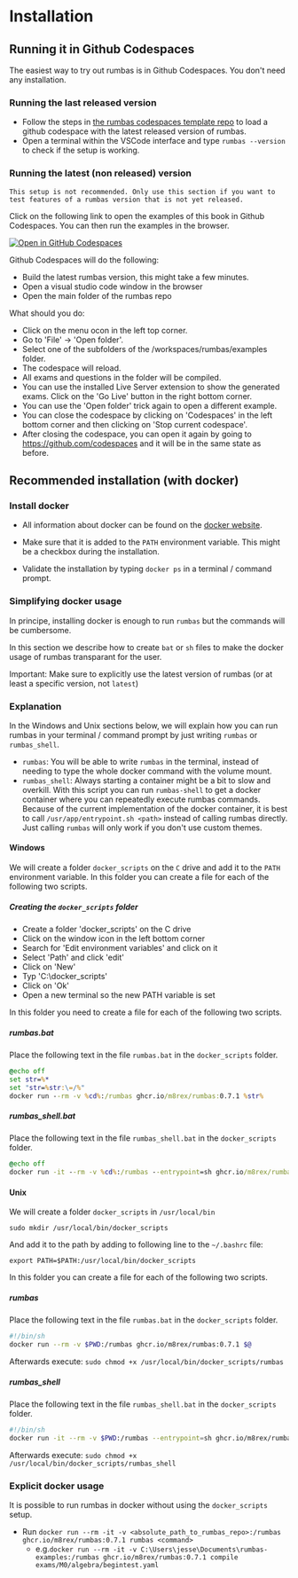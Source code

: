 # Installation

## Running it in Github Codespaces
The easiest way to try out rumbas is in Github Codespaces. You don't need any installation.

### Running the last released version

- Follow the steps  in [the rumbas codespaces template repo](https://github.com/m8rex/rumbas-codespaces-template) to load a github codespace with the latest released version of rumbas.
- Open a terminal within the VSCode interface and type `rumbas --version` to check if the setup is working.

### Running the latest (non released) version

```admonish danger
This setup is not recommended. Only use this section if you want to test features of a rumbas version that is not yet released.
```

Click on the following link to open the examples of this book in Github Codespaces. You can then run the examples in the browser.

[![Open in GitHub Codespaces](https://github.com/codespaces/badge.svg)](https://github.com/codespaces/new?hide_repo_select=true&ref=main&repo=265497289&machine=basicLinux32gb&devcontainer_path=.devcontainer%2Fexamples%2Fdevcontainer.json&location=WestEurope)

Github Codespaces will do the following:
- Build the latest rumbas version, this might take a few minutes.
- Open a visual studio code window in the browser
- Open the main folder of the rumbas repo

What should you do:
- Click on the menu ocon in the left top corner.
- Go to 'File' -> 'Open folder'.
- Select one of the subfolders of the /workspaces/rumbas/examples folder.
- The codespace will reload.
- All exams and questions in the folder will be compiled.
- You can use the installed Live Server extension to show the generated exams. Click on the 'Go Live' button in the right bottom corner.
- You can use the 'Open folder' trick again to open a different example.
- You can close the codespace by clicking on 'Codespaces' in the left bottom corner and then clicking on 'Stop current codespace'.
- After closing the codespace, you can open it again by going to https://github.com/codespaces and it will be in the same state as before. 

## Recommended installation (with docker)

### Install docker

- All information about docker can be found on the [docker website](https://www.docker.com/get-started).

- Make sure that it is added to the `PATH` environment variable. This might be a checkbox during the installation.

- Validate the installation by typing `docker ps` in a terminal / command prompt.

### Simplifying docker usage

In principe, installing docker is enough to run `rumbas` but the commands will be cumbersome.

In this section we describe how to create `bat` or `sh` files to make the docker usage of rumbas transparant for the user.

Important: Make sure to explicitly use the latest version of rumbas (or at least a specific version, not `latest`)

### Explanation

In the Windows and Unix sections below, we will explain how you can run rumbas in your terminal / command prompt by just writing `rumbas` or `rumbas_shell`.

- `rumbas`: You will be able to write `rumbas` in the terminal, instead of needing to type the whole docker command with the volume mount.
- `rumbas_shell`: Always starting a container might be a bit to slow and overkill. With this script you can run `rumbas-shell` to get a docker container where you can repeatedly execute rumbas commands. Because of the current implementation of the docker container, it is best to call `/usr/app/entrypoint.sh <path>` instead of calling rumbas directly. Just calling `rumbas` will only work if you don't use custom themes.

#### Windows

We will create a folder `docker_scripts` on the `C` drive and add it to the `PATH` environment variable.
In this folder you can create a file for each of the following two scripts.

##### Creating the `docker_scripts` folder

- Create a folder 'docker_scripts' on the C drive
- Click on the window icon in the left bottom corner
- Search for 'Edit environment variables' and click on it
- Select 'Path' and click 'edit'
- Click on 'New'
- Typ 'C:\docker_scripts'
- Click on 'Ok'
- Open a new terminal so the new PATH variable is set

In this folder you need to create a file for each of the following two scripts.

##### rumbas.bat

Place the following text in the file `rumbas.bat` in the `docker_scripts` folder.

```bat
@echo off
set str=%*
set "str=%str:\=/%"
docker run --rm -v %cd%:/rumbas ghcr.io/m8rex/rumbas:0.7.1 %str%
```

##### rumbas_shell.bat

Place the following text in the file `rumbas_shell.bat` in the `docker_scripts` folder.

```bat
@echo off
docker run -it --rm -v %cd%:/rumbas --entrypoint=sh ghcr.io/m8rex/rumbas:0.7.1
```

#### Unix

We will create a folder `docker_scripts` in `/usr/local/bin`

```
sudo mkdir /usr/local/bin/docker_scripts
```

And add it to the path by adding to following line to the `~/.bashrc` file:

```
export PATH=$PATH:/usr/local/bin/docker_scripts
```

In this folder you can create a file for each of the following two scripts.

##### rumbas

Place the following text in the file `rumbas.bat` in the `docker_scripts` folder.
```sh
#!/bin/sh
docker run --rm -v $PWD:/rumbas ghcr.io/m8rex/rumbas:0.7.1 $@
```

Afterwards execute: `sudo chmod +x /usr/local/bin/docker_scripts/rumbas`

##### rumbas_shell

Place the following text in the file `rumbas_shell.bat` in the `docker_scripts` folder.
```sh
#!/bin/sh
docker run -it --rm -v $PWD:/rumbas --entrypoint=sh ghcr.io/m8rex/rumbas:0.7.1
```
Afterwards execute: `sudo chmod +x /usr/local/bin/docker_scripts/rumbas_shell`


### Explicit docker usage

It is possible to run rumbas in docker without using the `docker_scripts` setup.

- Run `docker run --rm -it -v <absolute_path_to_rumbas_repo>:/rumbas ghcr.io/m8rex/rumbas:0.7.1 rumbas <command>`
  - e.g.`docker run --rm -it -v C:\Users\jesse\Documents\rumbas-examples:/rumbas ghcr.io/m8rex/rumbas:0.7.1 compile exams/M0/algebra/begintest.yaml`

